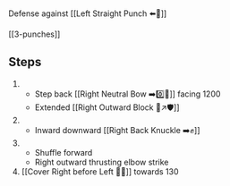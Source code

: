 Defense against [[Left Straight Punch ⬅️👊]]

[[3-punches]]

## Steps

1. - Step back [[Right Neutral Bow ➡️0️⃣🦶]] facing 1200
   - Extended [[Right Outward Block 🤛↗️🛡️]]
2. - Inward downward [[Right Back Knuckle ➡️✊]]
3. - Shuffle forward
   - Right outward thrusting elbow strike
4. [[Cover Right before Left 🦶🔄]] towards 130
